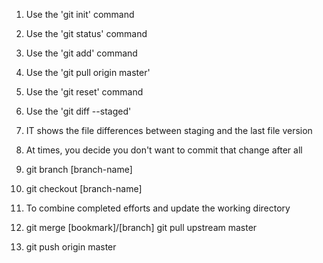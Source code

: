 1. Use the 'git init' command
2. Use the 'git status' command
3. Use the 'git add' command

1. Use the 'git pull origin master'
2. Use the 'git reset' command
3. Use the 'git diff --staged'
4. IT shows the file differences between staging and the last file version 
5. At times, you decide you don't want to commit that change after all

1. git branch [branch-name]
2. git checkout [branch-name]
3. To combine completed efforts and update the working directory 
1. git merge [bookmark]/[branch] 
git pull upstream master
2. git push origin master  
